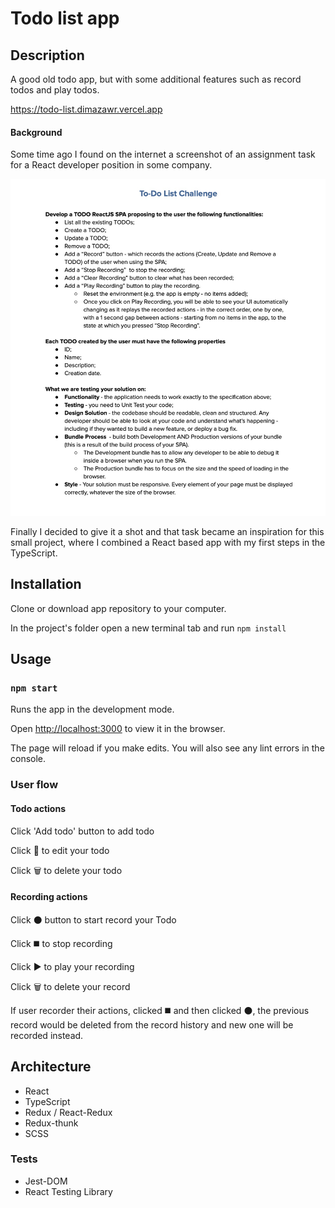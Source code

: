 # Todo list app

## Description

A good old todo app, but with some additional features such as record todos and play todos.

https://todo-list.dimazawr.vercel.app

####  Background

Some time ago I found on the internet a screenshot of an assignment task for a React developer position in some company. 

![Screenshot](/assignment_screenshot.jpg?raw=true "Optional Title")

Finally I decided to give it a shot and that task became an inspiration for this small project, where I combined a React based app with my first steps in the TypeScript.



## Installation

Clone or download app repository to your computer.

In the project's folder open a new terminal tab and run 
 `npm install`

## Usage

### `npm start`

Runs the app in the development mode.

Open [http://localhost:3000](http://localhost:3000) to view it in the browser.

The page will reload if you make edits.
You will also see any lint errors in the console.

### User flow

#### Todo actions

Click 'Add todo' button to add todo

Click :pencil: to edit your todo

Click :wastebasket: to delete your todo



#### Recording actions

Click   :black_circle:  button to start record your Todo

Click   :black_medium_square: to stop recording

Click  :arrow_forward: to play your recording

Click :wastebasket: to delete your record


If user recorder their actions, clicked :black_medium_square: and then clicked :black_circle:, the previous record would be deleted from the record history and new one will be recorded instead.


## Architecture


* React
* TypeScript
* Redux / React-Redux
* Redux-thunk
* SCSS

### Tests

* Jest-DOM
* React Testing Library

